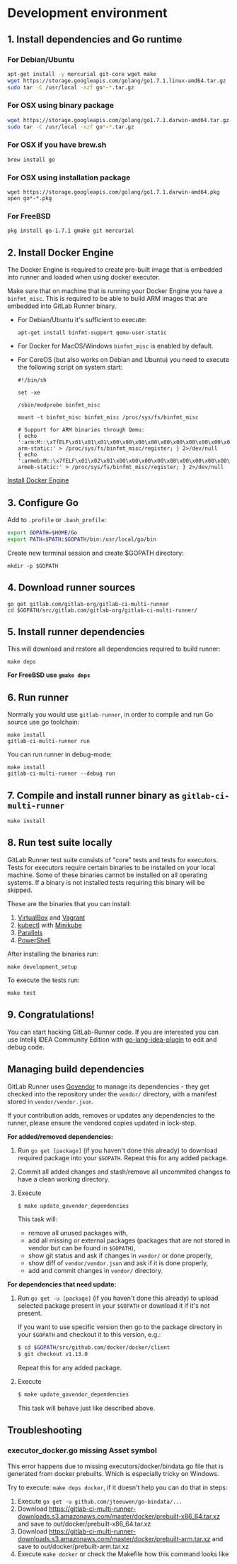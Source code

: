 # Development environment

## 1. Install dependencies and Go runtime

### For Debian/Ubuntu
```bash
apt-get install -y mercurial git-core wget make
wget https://storage.googleapis.com/golang/go1.7.1.linux-amd64.tar.gz
sudo tar -C /usr/local -xzf go*-*.tar.gz
```

### For OSX using binary package
```bash
wget https://storage.googleapis.com/golang/go1.7.1.darwin-amd64.tar.gz
sudo tar -C /usr/local -xzf go*-*.tar.gz
```

### For OSX if you have brew.sh
```
brew install go
```

### For OSX using installation package
```
wget https://storage.googleapis.com/golang/go1.7.1.darwin-amd64.pkg
open go*-*.pkg
```

### For FreeBSD
```
pkg install go-1.7.1 gmake git mercurial
```

## 2. Install Docker Engine

The Docker Engine is required to create pre-built image that is embedded into runner and loaded when using docker executor.

Make sure that on machine that is running your Docker Engine you have a `binfmt_misc`.
This is required to be able to build ARM images that are embedded into GitLab Runner binary.
 
* For Debian/Ubuntu it's sufficient to execute:
    
    ```
    apt-get install binfmt-support qemu-user-static
    ```

* For Docker for MacOS/Windows `binfmt_misc` is enabled by default.

* For CoreOS (but also works on Debian and Ubuntu) you need to execute the following script on system start:

    ```
    #!/bin/sh
    
    set -xe
    
    /sbin/modprobe binfmt_misc
    
    mount -t binfmt_misc binfmt_misc /proc/sys/fs/binfmt_misc
    
    # Support for ARM binaries through Qemu:
    { echo ':arm:M::\x7fELF\x01\x01\x01\x00\x00\x00\x00\x00\x00\x00\x00\x00\x02\x00\x28\x00:\xff\xff\xff\xff\xff\xff\xff\x00\xff\xff\xff\xff\xff\xff\xff\xff\xfe\xff\xff\xff:/usr/bin/qemu-arm-static:' > /proc/sys/fs/binfmt_misc/register; } 2>/dev/null
    { echo ':armeb:M::\x7fELF\x01\x02\x01\x00\x00\x00\x00\x00\x00\x00\x00\x00\x00\x02\x00\x28:\xff\xff\xff\xff\xff\xff\xff\x00\xff\xff\xff\xff\xff\xff\xff\xff\xff\xfe\xff\xff:/usr/bin/qemu-armeb-static:' > /proc/sys/fs/binfmt_misc/register; } 2>/dev/null
    ```

[Install Docker Engine](https://docs.docker.com/engine/installation/)

## 3. Configure Go

Add to `.profile` or `.bash_profile`:

```bash
export GOPATH=$HOME/Go
export PATH=$PATH:$GOPATH/bin:/usr/local/go/bin
```

Create new terminal session and create $GOPATH directory:

```
mkdir -p $GOPATH
```

## 4. Download runner sources

```
go get gitlab.com/gitlab-org/gitlab-ci-multi-runner
cd $GOPATH/src/gitlab.com/gitlab-org/gitlab-ci-multi-runner/
```

## 5. Install runner dependencies

This will download and restore all dependencies required to build runner:
```
make deps
```

**For FreeBSD use `gmake deps`**

## 6. Run runner

Normally you would use `gitlab-runner`, in order to compile and run Go source use go toolchain:

```
make install
gitlab-ci-multi-runner run
```

You can run runner in debug-mode:

```
make install
gitlab-ci-multi-runner --debug run
```

## 7. Compile and install runner binary as `gitlab-ci-multi-runner`

```
make install
```

## 8. Run test suite locally

GitLab Runner test suite consists of "core" tests and tests for executors.
Tests for executors require certain binaries to be installed on your local
machine. Some of these binaries cannot be installed on all operating
systems. If a binary is not installed tests requiring this binary will be
skipped.

These are the binaries that you can install:
1. [VirtualBox](https://www.virtualbox.org/wiki/Downloads) and [Vagrant](https://www.vagrantup.com/downloads.html)
1. [kubectl](https://kubernetes.io/docs/user-guide/prereqs/) with
  [Minikube](https://github.com/kubernetes/minikube)
1. [Parallels](http://www.parallels.com/products/desktop/download/)
1. [PowerShell](https://msdn.microsoft.com/en-us/powershell)

After installing the binaries run:

```
make development_setup
```

To execute the tests run:

```
make test
```

## 9. Congratulations!

You can start hacking GitLab-Runner code. If you are interested you can use Intellij IDEA Community Edition with [go-lang-idea-plugin](https://github.com/go-lang-plugin-org/go-lang-idea-plugin) to edit and debug code.

## Managing build dependencies

GitLab Runner uses [Govendor](https://github.com/kardianos/govendor) to manage
its dependencies - they get checked into the repository under the `vendor/` directory,
with a manifest stored in `vendor/vendor.json`.

If your contribution adds, removes or updates any dependencies to the runner,
please ensure the vendored copies updated in lock-step.

**For added/removed dependencies:**

1. Run `go get [package]` (if you haven't done this already) to download required package into your `$GOPATH`.
   Repeat this for any added package.

1. Commit all added changes and stash/remove all uncommited changes to have a clean working directory.

1. Execute

    ```bash
    $ make update_govendor_dependencies
    ```

    This task will:
    * remove all unused packages with,
    * add all missing or external packages (packages that are not stored in vendor but can be found in `$GOPATH`),
    * show git status and ask if changes in `vendor/` or done properly,
    * show diff of `vendor/vendor.json` and ask if it is done properly,
    * add and commit changes in `vendor/` directory.

**For dependencies that need update:**

1. Run `go get -u [package]` (if you haven't done this already) to upload selected package present in your `$GOPATH`
   or download it if it's not present.

    If you want to use specific version then go to the package directory in your `$GOPATH` and checkout it to this
    version, e.g.:

    ```bash
    $ cd $GOPATH/src/github.com/docker/docker/client
    $ git checkout v1.13.0
    ```

    Repeat this for any added package.

1. Execute

    ```bash
    $ make update_govendor_dependencies
    ```

    This task will behave just like described above.

## Troubleshooting

### executor_docker.go missing Asset symbol

This error happens due to missing executors/docker/bindata.go file that is generated from docker prebuilts.
Which is especially tricky on Windows.

Try to execute: `make deps docker`, if it doesn't help you can do that in steps:
1. Execute `go get -u github.com/jteeuwen/go-bindata/...`
2. Download https://gitlab-ci-multi-runner-downloads.s3.amazonaws.com/master/docker/prebuilt-x86_64.tar.xz and save to out/docker/prebuilt-x86_64.tar.xz
3. Download https://gitlab-ci-multi-runner-downloads.s3.amazonaws.com/master/docker/prebuilt-arm.tar.xz and save to out/docker/prebuilt-arm.tar.xz
4. Execute `make docker` or check the Makefile how this command looks like
